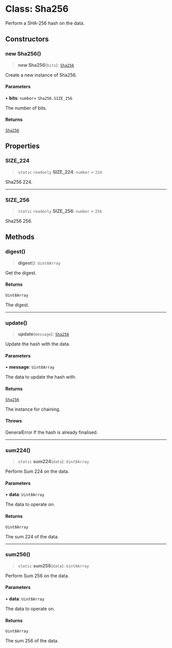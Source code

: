 # Class: Sha256

Perform a SHA-256 hash on the data.

## Constructors

### new Sha256()

> **new Sha256**(`bits`): [`Sha256`](Sha256.md)

Create a new instance of Sha256.

#### Parameters

• **bits**: `number`= `Sha256.SIZE_256`

The number of bits.

#### Returns

[`Sha256`](Sha256.md)

## Properties

### SIZE\_224

> `static` `readonly` **SIZE\_224**: `number` = `224`

Sha256 224.

***

### SIZE\_256

> `static` `readonly` **SIZE\_256**: `number` = `256`

Sha256 256.

## Methods

### digest()

> **digest**(): `Uint8Array`

Get the digest.

#### Returns

`Uint8Array`

The digest.

***

### update()

> **update**(`message`): [`Sha256`](Sha256.md)

Update the hash with the data.

#### Parameters

• **message**: `Uint8Array`

The data to update the hash with.

#### Returns

[`Sha256`](Sha256.md)

The instance for chaining.

#### Throws

GeneralError If the hash is already finalised.

***

### sum224()

> `static` **sum224**(`data`): `Uint8Array`

Perform Sum 224 on the data.

#### Parameters

• **data**: `Uint8Array`

The data to operate on.

#### Returns

`Uint8Array`

The sum 224 of the data.

***

### sum256()

> `static` **sum256**(`data`): `Uint8Array`

Perform Sum 256 on the data.

#### Parameters

• **data**: `Uint8Array`

The data to operate on.

#### Returns

`Uint8Array`

The sum 256 of the data.
